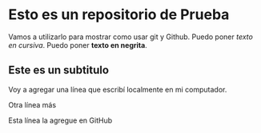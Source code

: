 # Esto es un repositorio de Prueba

Vamos a utilizarlo para mostrar como usar git y Github. Puedo poner *texto en cursiva*. Puedo poner **texto en negrita**.

## Este es un subtitulo

Voy a agregar una línea que escribí localmente en mi computador.

Otra línea más

Esta línea la agregue en GitHub
